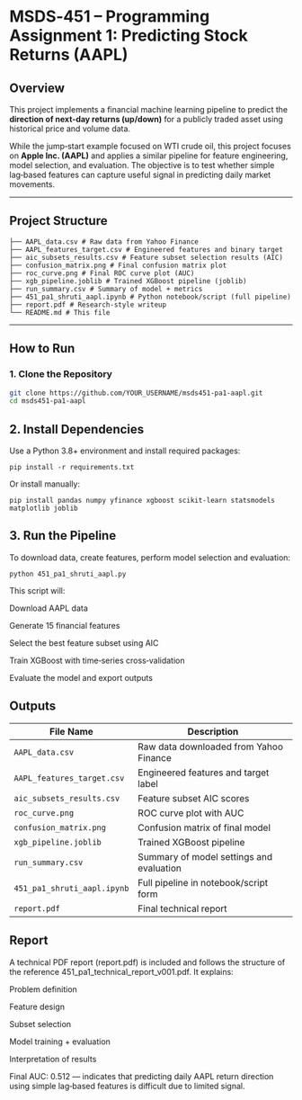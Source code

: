 # MSDS‑451 – Programming Assignment 1: Predicting Stock Returns (AAPL)

## Overview

This project implements a financial machine learning pipeline to predict the **direction of next‑day returns (up/down)** for a publicly traded asset using historical price and volume data.

While the jump‑start example focused on WTI crude oil, this project focuses on **Apple Inc. (AAPL)** and applies a similar pipeline for feature engineering, model selection, and evaluation. The objective is to test whether simple lag‑based features can capture useful signal in predicting daily market movements.

---

## Project Structure
```
├── AAPL_data.csv # Raw data from Yahoo Finance
├── AAPL_features_target.csv # Engineered features and binary target
├── aic_subsets_results.csv # Feature subset selection results (AIC)
├── confusion_matrix.png # Final confusion matrix plot
├── roc_curve.png # Final ROC curve plot (AUC)
├── xgb_pipeline.joblib # Trained XGBoost pipeline (joblib)
├── run_summary.csv # Summary of model + metrics
├── 451_pa1_shruti_aapl.ipynb # Python notebook/script (full pipeline)
├── report.pdf # Research‑style writeup
└── README.md # This file
```
---

## How to Run

### 1. Clone the Repository

```bash
git clone https://github.com/YOUR_USERNAME/msds451-pa1-aapl.git
cd msds451-pa1-aapl 
```
## 2. Install Dependencies

Use a Python 3.8+ environment and install required packages:
```
pip install -r requirements.txt
```
Or install manually:
```
pip install pandas numpy yfinance xgboost scikit-learn statsmodels matplotlib joblib
```

## 3. Run the Pipeline

To download data, create features, perform model selection and evaluation:
```
python 451_pa1_shruti_aapl.py
```

This script will:

Download AAPL data

Generate 15 financial features

Select the best feature subset using AIC

Train XGBoost with time‑series cross‑validation

Evaluate the model and export outputs

## Outputs
| File Name                | Description                                  |
|--------------------------|----------------------------------------------|
| `AAPL_data.csv`          | Raw data downloaded from Yahoo Finance       |
| `AAPL_features_target.csv` | Engineered features and target label         |
| `aic_subsets_results.csv` | Feature subset AIC scores                    |
| `roc_curve.png`          | ROC curve plot with AUC                      |
| `confusion_matrix.png`   | Confusion matrix of final model              |
| `xgb_pipeline.joblib`    | Trained XGBoost pipeline                     |
| `run_summary.csv`        | Summary of model settings and evaluation     |
| `451_pa1_shruti_aapl.ipynb` | Full pipeline in notebook/script form       |
| `report.pdf`             | Final technical report                       |

## Report

A technical PDF report (report.pdf) is included and follows the structure of the reference 451_pa1_technical_report_v001.pdf. It explains:

Problem definition

Feature design

Subset selection

Model training + evaluation

Interpretation of results

Final AUC: 0.512 — indicates that predicting daily AAPL return direction using simple lag‑based features is difficult due to limited signal.
